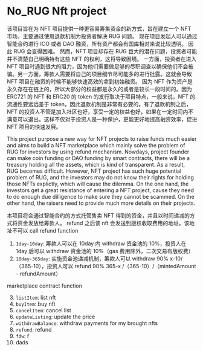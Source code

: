# No_RUG Nft project

该项目旨在为 NFT 项目提供一种更容易筹集资金的新方式，旨在建立一个 NFT 市场，主要通过使用退款机制为投资者解决 RUG 问题。
现在项目发起人可以通过智能合约进行 ICO 或者 DAO 融资，所有资产都会有国库相对来说比较透明。 因此 RUG 会变得困难。
然而，NFT 项目却存在 RUG 巨大的潜在问题，投资者可能并不清楚自己明确持有这些 NFT 的权利，这将导致困境。 一方面，投资者在进入 NFT 项目时遇到很大的阻力，因为他们需要做足够的尽职调查以确保他们不会被骗。另一方面，筹款人需要将自己的项目细节尽可能多的进行批露。这就会导致 NFT 项目在融资的时候不能够快速高效的拿到初始融资。
因为 NFT 作为资产是永久存在在链上的，所以大部分的权益都是永久的或者是较长一段时间的。因为 ERC721 的 NFT 和 ERC20 的 token 的发行取决于项目特点，一般来说，NFT 的流通性要远远差于 token，因此退款机制是非常有必要的。有了退款机制之后，NFT 的投资人不管是加入社区也好，享受一定的权益也好，如果在一定时间内不满意可以退出。这样不仅对于投资人是一种保护，更能更好地提高融资效率，促进 NFT 项目的快速发展。

This project purpose a new way for NFT projects to raise funds much easier and aims to build a NFT marketplace which mainly solve the problem of RUG for investors by using refund mechanism.
Nowdays, project founder can make coin funding or DAO funding by smart contracts, there will be a treasury holding all the assets, which is kind of transparent. As a result, RUG becomes difficult.
However, NFT project has such huge potential problem of RUG, and the investors may do not know their rights for holding those NFTs explictly, which will cause the dilemma. On the one hand, the investors get a great resistance of entering a NFT project, cause they need to do enough due dilligence to make sure they cannot be scammed. On the other hand, the raisers need to provide much more details on their projects.

本项目将会通过智能合约的方式托管售卖 NFT 得到的资金，并且以时间递减的方式将资金发放给筹款人。
refund 之后该 nft 会发送到版权收取费用的地址，该地址不可以 call refund function

1. `1day-10day`: 筹款人可以在 10day 内 withdraw 资金池的 10%，投资人在 1day 后可以 withdraw 资金池的 10%（gas 费用除外，二次交易有版权费）
2. `10day-365day`: 实施资金池递减机制，筹款人可以 withdraw 90% x-10/（365-10），投资人可以 refund 90% 365-x /（365-10）/（mintedAmount - refundAmount）

marketplace contract function

3. `listItem`: list nft
4. `buyItem`: buy nft
5. `cancelItem`: cancel list
6. `updateListing`: update the price
7. `withdrawBalance`: withdraw payments for my brought nfts
8. `refund`: refund
9. `fdw`: f
10. dads
